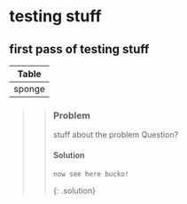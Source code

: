 # testing stuff

## first pass of testing stuff

| Table |
| --- |
| sponge |

> > ### Problem
> > stuff about the problem
> > Question?
> > #### Solution
> > ```
> > now see here bucko!
> > ```
> > {: .solution}

